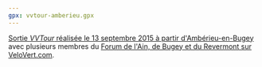 ```yaml
---
gpx: vvtour-amberieu.gpx
---
```


[Sortie *VVTour* réalisée le 13 septembre 2015 à partir
d'Ambérieu-en-Bugey](/posts/dans-le-bugey/) avec plusieurs membres du [Forum de
l'Ain, de Bugey et du Revermont sur
VeloVert.com](http://forum.velovert.com/topic/58392-le-forum-de-lain-du-bugey-du-revermont/).
